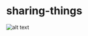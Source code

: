 # sharing-things

![alt text](https://github.com/aleksandr-shel/aleksandr-shel.github.io/tree/main/gifs/Sharing-things.gif?raw=true)
